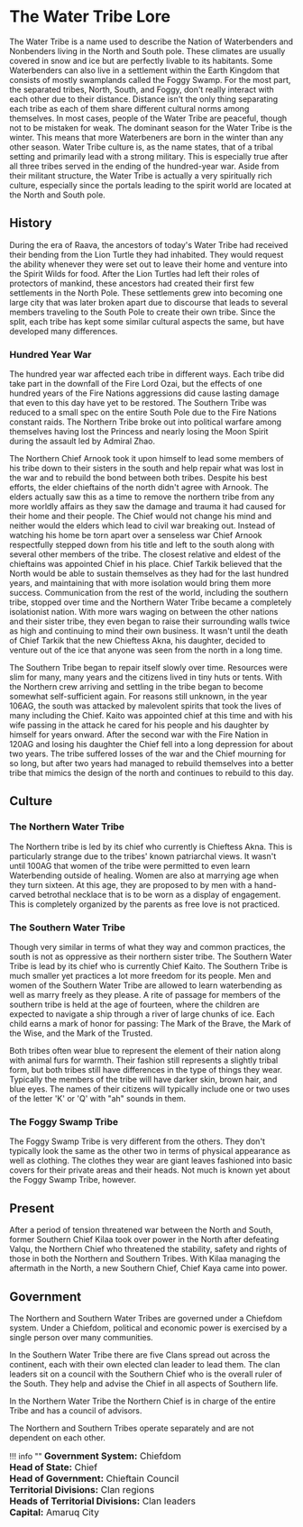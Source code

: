 # The Water Tribe Lore

The Water Tribe is a name used to describe the Nation of Waterbenders and Nonbenders living in the North and South pole. These climates are usually covered in snow and ice but are perfectly livable to its habitants. Some Waterbenders can also live in a settlement within the Earth Kingdom that consists of mostly swamplands called the Foggy Swamp. For the most part, the separated tribes, North, South, and Foggy, don't really interact with each other due to their distance. Distance isn't the only thing separating each tribe as each of them share different cultural norms among themselves.
In most cases, people of the Water Tribe are peaceful, though not to be mistaken for weak. The dominant season for the Water Tribe is the winter. This means that more Waterbeners are born in the winter than any other season. Water Tribe culture is, as the name states, that of a tribal setting and primarily lead with a strong military. This is especially true after all three tribes served in the ending of the hundred-year war. Aside from their militant structure, the Water Tribe is actually a very spiritually rich culture, especially since the portals leading to the spirit world are located at the North and South pole.

## History

During the era of Raava, the ancestors of today's Water Tribe had received their bending from the Lion Turtle they had inhabited. They would request the ability whenever they were set out to leave their home and venture into the Spirit Wilds for food. After the Lion Turtles had left their roles of protectors of mankind, these ancestors had created their first few settlements in the North Pole. These settlements grew into becoming one large city that was later broken apart due to discourse that leads to several members traveling to the South Pole to create their own tribe. Since the split, each tribe has kept some similar cultural aspects the same, but have developed many differences.

###  Hundred Year War

The hundred year war affected each tribe in different ways. Each tribe did take part in the downfall of the Fire Lord Ozai, but the effects of one hundred years of the Fire Nations aggressions did cause lasting damage that even to this day have yet to be restored. The Southern Tribe was reduced to a small spec on the entire South Pole due to the Fire Nations constant raids. The Northern Tribe broke out into political warfare among themselves having lost the Princess and nearly losing the Moon Spirit during the assault led by Admiral Zhao.

The Northern Chief Arnook took it upon himself to lead some members of his tribe down to their sisters in the south and help repair what was lost in the war and to rebuild the bond between both tribes. Despite his best efforts, the elder chieftains of the north didn't agree with Arnook. The elders actually saw this as a time to remove the northern tribe from any more worldly affairs as they saw the damage and trauma it had caused for their home and their people. The Chief would not change his mind and neither would the elders which lead to civil war breaking out. Instead of watching his home be torn apart over a senseless war Chief Arnook respectfully stepped down from his title and left to the south along with several other members of the tribe. The closest relative and eldest of the chieftains was appointed Chief in his place. Chief Tarkik believed that the North would be able to sustain themselves as they had for the last hundred years, and maintaining that with more isolation would bring them more success. Communication from the rest of the world, including the southern tribe, stopped over time and the Northern Water Tribe became a completely isolationist nation. With more wars waging on between the other nations and their sister tribe, they even began to raise their surrounding walls twice as high and continuing to mind their own business. It wasn't until the death of Chief Tarkik that the new Chieftess Akna, his daughter, decided to venture out of the ice that anyone was seen from the north in a long time.

The Southern Tribe began to repair itself slowly over time. Resources were slim for many, many years and the citizens lived in tiny huts or tents. With the Northern crew arriving and settling in the tribe began to become somewhat self-sufficient again. For reasons still unknown, in the year 106AG, the south was attacked by malevolent spirits that took the lives of many including the Chief. Kaito was appointed chief at this time and with his wife passing in the attack he cared for his people and his daughter by himself for years onward. After the second war with the Fire Nation in 120AG and losing his daughter the Chief fell into a long depression for about two years. The tribe suffered losses of the war and the Chief mourning for so long, but after two years had managed to rebuild themselves into a better tribe that mimics the design of the north and continues to rebuild to this day.

## Culture

### The Northern Water Tribe

The Northern tribe is led by its chief who currently is Chieftess Akna. This is particularly strange due to the tribes' known patriarchal views. It wasn't until 100AG that women of the tribe were permitted to even learn Waterbending outside of healing. Women are also at marrying age when they turn sixteen. At this age, they are proposed to by men with a hand-carved betrothal necklace that is to be worn as a display of engagement. This is completely organized by the parents as free love is not practiced.

### The Southern Water Tribe

Though very similar in terms of what they way and common practices, the south is not as oppressive as their northern sister tribe. The Southern Water Tribe is lead by its chief who is currently Chief Kaito. The Southern Tribe is much smaller yet practices a lot more freedom for its people. Men and women of the Southern Water Tribe are allowed to learn waterbending as well as marry freely as they please. A rite of passage for members of the southern tribe is held at the age of fourteen, where the children are expected to navigate a ship through a river of large chunks of ice. Each child earns a mark of honor for passing: The Mark of the Brave, the Mark of the Wise, and the Mark of the Trusted.

Both tribes often wear blue to represent the element of their nation along with animal furs for warmth. Their fashion still represents a slightly tribal form, but both tribes still have differences in the type of things they wear. Typically the members of the tribe will have darker skin, brown hair, and blue eyes. The names of their citizens will typically include one or two uses of the letter 'K' or 'Q' with "ah" sounds in them.

### The Foggy Swamp Tribe

The Foggy Swamp Tribe is very different from the others. They don't typically look the same as the other two in terms of physical appearance as well as clothing. The clothes they wear are giant leaves fashioned into basic covers for their private areas and their heads. Not much is known yet about the Foggy Swamp Tribe, however.

## Present

After a period of tension threatened war between the North and South, former Southern Chief Kilaa took over power in the North after defeating Valqu, the Northern Chief who threatened the stability, safety and rights of those in both the Northern and Southern Tribes. With Kilaa managing the aftermath in the North, a new Southern Chief, Chief Kaya came into power.

## Government

The Northern and Southern Water Tribes are governed under a Chiefdom system. Under a Chiefdom, political and economic power is exercised by a single person over many communities. 

In the Southern Water Tribe there are five Clans spread out across the continent, each with their own elected clan leader to lead them. The clan leaders sit on a council with the Southern Chief who is the overall ruler of the South. They help and advise the Chief in all aspects of Southern life. 

In the Northern Water Tribe the Northern Chief is in charge of the entire Tribe and has a council of advisors.

The Northern and Southern Tribes operate separately and are not dependent on each other.

<!-- The 'info' type below is only for aesthetic purposes, it makes the green border colour. -->
!!! info "" 
    <font size=3>**Government System:**
    Chiefdom<br>
    **Head of State:**
    Chief<br>
    **Head of Government:**
    Chieftain Council<br>
    **Territorial Divisions:**
    Clan regions<br>
    **Heads of Territorial Divisions:**
    Clan leaders<br>
    **Capital:**
    Amaruq City<br></font>

<!-- ## Events
To be added in the future? -->